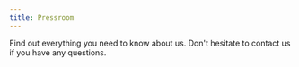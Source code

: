 ```yaml
---
title: Pressroom
---
```

Find out everything you need to know about us. Don't hesitate to contact us if you have any questions.